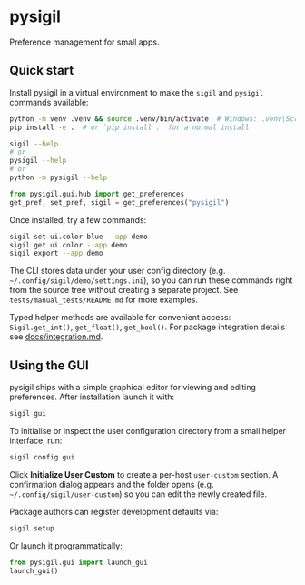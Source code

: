 # pysigil

Preference management for small apps.

## Quick start

Install pysigil in a virtual environment to make the `sigil` and `pysigil` commands available:

```bash
python -m venv .venv && source .venv/bin/activate  # Windows: .venv\Scripts\Activate
pip install -e .  # or `pip install .` for a normal install
```

```bash
sigil --help
# or
pysigil --help
# or
python -m pysigil --help
```

```python
from pysigil.gui.hub import get_preferences
get_pref, set_pref, sigil = get_preferences("pysigil")
```

Once installed, try a few commands:

```bash
sigil set ui.color blue --app demo
sigil get ui.color --app demo
sigil export --app demo
```

The CLI stores data under your user config directory (e.g. `~/.config/sigil/demo/settings.ini`),
so you can run these commands right from the source tree without creating a
separate project. See `tests/manual_tests/README.md` for more examples.

Typed helper methods are available for convenient access:
`Sigil.get_int()`, `get_float()`, `get_bool()`.
For package integration details see [docs/integration.md](docs/integration.md).

## Using the GUI

pysigil ships with a simple graphical editor for viewing and editing
preferences. After installation launch it with:

```bash
sigil gui
```

To initialise or inspect the user configuration directory from a small
helper interface, run:

```bash
sigil config gui
```

Click **Initialize User Custom** to create a per-host `user-custom` section.
A confirmation dialog appears and the folder opens (e.g.
`~/.config/sigil/user-custom`) so you can edit the newly created file.

Package authors can register development defaults via:

```bash
sigil setup
```

Or launch it programmatically:

```python
from pysigil.gui import launch_gui
launch_gui()
```
